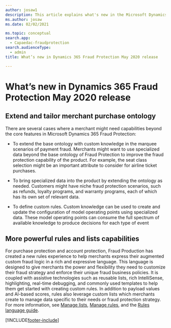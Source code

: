 ```yaml
---
author: josaw1
description: This article explains what's new in the Microsoft Dynamics 365 Fraud Protection May 2020 release.
ms.author: josaw
ms.date: 02/02/2021

ms.topic: conceptual
search.app: 
  - Capaedac-fraudprotection
search.audienceType:
  - admin
title: What’s new in Dynamics 365 Fraud Protection May 2020 release

---
```


# What’s new in Dynamics 365 Fraud Protection May 2020 release

## Extend and tailor merchant purchase ontology 

There are several cases where a merchant might need capabilities beyond the core features in Microsoft Dynamics 365 Fraud Protection: 

- To extend the base ontology with custom knowledge in the marquee scenarios of payment fraud. Merchants might want to use specialized data beyond the base ontology of Fraud Protection to improve the fraud protection capability of the product. For example, the seat class selection might be an important attribute to consider for airline ticket purchases. 

- To bring specialized data into the product by extending the ontology as needed. Customers might have niche fraud protection scenarios, such as refunds, loyalty programs, and warranty programs, each of which has its own set of relevant data. 

- To define custom rules. Custom knowledge can be used to create and update the configuration of model operating points using specialized data. These model operating points can consume the full spectrum of available knowledge to produce decisions for each type of event

## More powerful rules and lists capabilities

For purchase protection and account protection, Fraud Production has created a new rules experience to help merchants express their augmented custom fraud logic in a rich and expressive language. This language is designed to give merchants the power and flexibility they need to customize their fraud strategy and enforce their unique fraud business policies. It is coupled with assistive technologies such as reusable lists, rich IntelliSense, highlighting, real-time debugging, and commonly used templates to help them get started with creating custom rules. In addition to payload values and AI-based scores, rules also leverage custom lists which merchants create to manage data specific to their needs or fraud protection strategy.
For more information, see [Manage lists](lists.md), [Manage rules](rules.md), and the [Rules language guide](fpl-lang-ref.md).


[!INCLUDE[footer-include](includes/footer-banner.md)]
